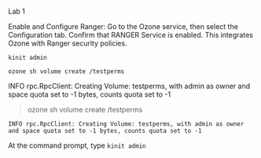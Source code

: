 Lab 1

Enable and Configure Ranger:
Go to the Ozone service, then select the Configuration tab.
Confirm that RANGER Service is enabled.
This integrates Ozone with Ranger security policies.



```console
kinit admin
``` 

```console
ozone sh volume create /testperms
``` 
INFO rpc.RpcClient: Creating Volume: testperms, with admin as owner and space quota set to -1 bytes, counts quota set to -1



> ozone sh volume create /testperms

`INFO rpc.RpcClient: Creating Volume: testperms, with admin as owner and space quota set to -1 bytes, counts quota set to -1`

At the command prompt, type ```kinit admin```
